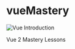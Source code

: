 # vueMastery

<img src = "https://miro.medium.com/max/3920/1*oZqGznbYXJfBlvGp5gQlYQ.jpeg" alt="Vue Introduction">

Vue 2 Mastery Lessons
